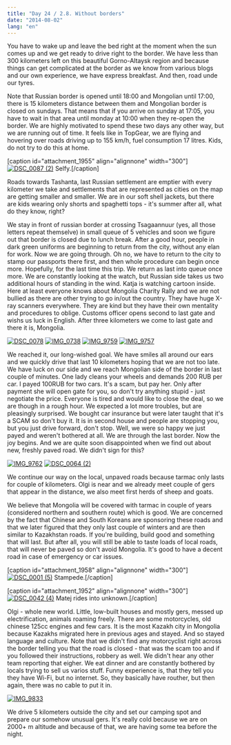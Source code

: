 ```yaml
---
title: "Day 24 / 2.8. Without borders"
date: "2014-08-02"
lang: "en"
---
```


You have to wake up and leave the bed right at the moment when the sun comes up and we get ready to drive right to the border. We have less than 300 kilometers left on this beautiful Gorno-Altaysk region and because things can get complicated at the border as we know from various blogs and our own experience, we have express breakfast. And then, road unde our tyres.

Note that Russian border is opened until 18:00 and Mongolian until 17:00, there is 15 kilometers distance between them and Mongolian border is closed on sundays. That means that if you arrive on sunday at 17:05, you have to wait in that area until monday at 10:00 when they re-open the border. We are highly motivated to spend these two days any other way, but we are running out of time. It feels like in TopGear, we are flying and hovering over roads driving up to 155 km/h, fuel consumption 17 litres. Kids, do not try to do this at home.

\[caption id="attachment\_1955" align="alignnone" width="300"\][![DSC_0087 (2)](images/DSC_0087-21-300x200.jpg)](http://gremovmongolijo.com/wp-content/uploads/2014/08/DSC_0087-21.jpg) Selfy.\[/caption\]

Roads towards Tashanta, last Russian settlement are emptier with every kilometer we take and settlements that are represented as cities on the map are getting smaller and smaller. We are in our soft shell jackets, but there are kids wearing only shorts and spaghetti tops - it's summer after all, what do they know, right?

We stay in front of russian border at crossing Tsagaannuur (yes, all those letters repeat themselve) in small queue of 5 vehicles and soon we figure out that border is closed due to lunch break. After a good hour, people in dark green uniforms are beginning to return from the city, without any elan for work. Now we are going through. Oh no, we have to return to the city to stamp our passports there first, and then whole procedure can begin once more. Hopefully, for the last time this trip. We return as last into queue once more. We are constantly looking at the watch, but Russian side takes us two additional hours of standing in the wind. Katja is watching cartoon inside. Here at least everyone knows about Mongolia Charity Rally and we are not bullied as there are other trying to go in/out the country. They have huge X-ray scanners everywhere. They are kind but they have their own mentality and procedures to oblige. Customs officer opens second to last gate and wishs us luck in English. After three kilometers we come to last gate and there it is, Mongolia.

[![DSC_0078](images/DSC_00781-300x200.jpg)](http://gremovmongolijo.com/wp-content/uploads/2014/08/DSC_00781.jpg) [![IMG_0738](images/IMG_07381-300x200.jpg)](http://gremovmongolijo.com/wp-content/uploads/2014/08/IMG_07381.jpg) [![IMG_9759](images/IMG_9759-300x200.jpg)](http://gremovmongolijo.com/wp-content/uploads/2014/08/IMG_9759.jpg) [![IMG_9757](images/IMG_9757-300x200.jpg)](http://gremovmongolijo.com/wp-content/uploads/2014/08/IMG_9757.jpg)

We reached it, our long-wished goal. We have smiles all around our ears and we quickly drive that last 10 kilometers hoping that we are not too late. We have luck on our side and we reach Mongolian side of the border in last couple of minutes. One lady cleans your wheels and demands 200 RUB per car. I payed 100RUB for two cars. It's a scam, but pay her. Only after payment she will open gate for you, so don't try anything stupid - just negotiate the price. Everyone is tired and would like to close the deal, so we are though in a rough hour. We expected a lot more troubles, but are pleasingly surprised. We bought car insurance but were later taught that it's a SCAM so don't buy it. It is in second house and people are stopping you, but you just drive forward, don't stop. Well, we were so happy we just payed and weren't bothered at all. We are through the last border. Now the joy begins. And we are quite soon disappointed when we find out about new, freshly paved road. We didn't sign for this?

[![IMG_9762](images/IMG_9762-300x200.jpg)](http://gremovmongolijo.com/wp-content/uploads/2014/08/IMG_9762.jpg) [![DSC_0064 (2)](images/DSC_0064-21-300x200.jpg)](http://gremovmongolijo.com/wp-content/uploads/2014/08/DSC_0064-21.jpg)

We continue our way on the local, unpaved roads because tarmac only lasts for couple of kilometers. Olgi is near and we already meet couple of gers that appear in the distance, we also meet first herds of sheep and goats.

We believe that Mongolia will be covered with tarmac in couple of years (considered northern and southern route) which is good. We are concerned by the fact that Chinese and South Koreans are sponsoring these roads and that we later figured that they only last couple of winters and are then similar to Kazakhstan roads. If you're building, build good and something that will last. But after all, you will still be able to taste loads of local roads, that will never be paved so don't avoid Mongolia. It's good to have a decent road in case of emergency or car issues.

\[caption id="attachment\_1958" align="alignnone" width="300"\][![DSC_0001 (5)](images/DSC_0001-51-300x200.jpg)](http://gremovmongolijo.com/wp-content/uploads/2014/08/DSC_0001-51.jpg) Stampede.\[/caption\]

\[caption id="attachment\_1952" align="alignnone" width="300"\][![DSC_0042 (4)](images/DSC_0042-41-300x200.jpg)](http://gremovmongolijo.com/wp-content/uploads/2014/08/DSC_0042-41.jpg) Matej rides into unknown.\[/caption\]

Olgi - whole new world. Little, low-built houses and mostly gers, messed up electrification, animals roaming freely. There are some motorcycles, old chinese 125cc engines and few cars. It is the most Kazakh city in Mongolia because Kazakhs migrated here in previous ages and stayed. And so stayed language and culture. Note that we didn't find any motorcyclist right across the border telling you that the road is closed - that was the scam too and if you followed their instructions, robbery as well. We didn't hear any other team reporting that eigher. We eat dinner and are constantly bothered by locals trying to sell us varios stuff. Funny experience is, that they tell you they have Wi-Fi, but no internet. So, they basically have routher, but then again, there was no cable to put it in.

[![IMG_9833](images/IMG_9833-300x200.jpg)](http://gremovmongolijo.com/wp-content/uploads/2014/08/IMG_9833.jpg)

We drive 5 kilometers outside the city and set our camping spot and prepare our somehow unusual gers. It's really cold because we are on 2000+ m altitude and because of that, we are having some tea before the night.
